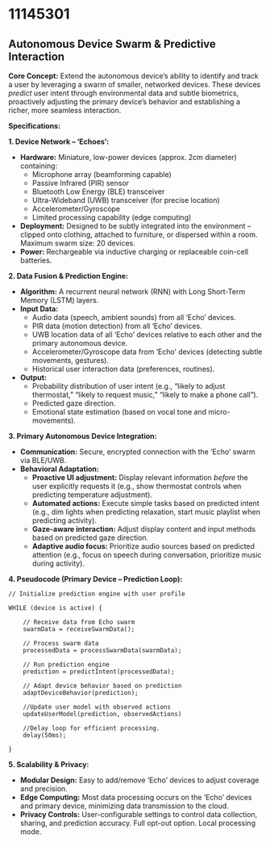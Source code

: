 # 11145301

## Autonomous Device Swarm & Predictive Interaction

**Core Concept:** Extend the autonomous device’s ability to identify and track a user by leveraging a swarm of smaller, networked devices. These devices *predict* user intent through environmental data and subtle biometrics, proactively adjusting the primary device’s behavior and establishing a richer, more seamless interaction.

**Specifications:**

**1. Device Network – ‘Echoes’:**

*   **Hardware:** Miniature, low-power devices (approx. 2cm diameter) containing:
    *   Microphone array (beamforming capable)
    *   Passive Infrared (PIR) sensor
    *   Bluetooth Low Energy (BLE) transceiver
    *   Ultra-Wideband (UWB) transceiver (for precise location)
    *   Accelerometer/Gyroscope
    *   Limited processing capability (edge computing)
*   **Deployment:** Designed to be subtly integrated into the environment – clipped onto clothing, attached to furniture, or dispersed within a room. Maximum swarm size: 20 devices.
*   **Power:** Rechargeable via inductive charging or replaceable coin-cell batteries.

**2. Data Fusion & Prediction Engine:**

*   **Algorithm:** A recurrent neural network (RNN) with Long Short-Term Memory (LSTM) layers.
*   **Input Data:**
    *   Audio data (speech, ambient sounds) from all ‘Echo’ devices.
    *   PIR data (motion detection) from all ‘Echo’ devices.
    *   UWB location data of all ‘Echo’ devices relative to each other and the primary autonomous device.
    *   Accelerometer/Gyroscope data from ‘Echo’ devices (detecting subtle movements, gestures).
    *   Historical user interaction data (preferences, routines).
*   **Output:**
    *   Probability distribution of user intent (e.g., “likely to adjust thermostat,” “likely to request music,” “likely to make a phone call”).
    *   Predicted gaze direction.
    *   Emotional state estimation (based on vocal tone and micro-movements).

**3. Primary Autonomous Device Integration:**

*   **Communication:** Secure, encrypted connection with the ‘Echo’ swarm via BLE/UWB.
*   **Behavioral Adaptation:**
    *   **Proactive UI adjustment:** Display relevant information *before* the user explicitly requests it (e.g., show thermostat controls when predicting temperature adjustment).
    *   **Automated actions:** Execute simple tasks based on predicted intent (e.g., dim lights when predicting relaxation, start music playlist when predicting activity).
    *   **Gaze-aware interaction:** Adjust display content and input methods based on predicted gaze direction.
    *   **Adaptive audio focus:** Prioritize audio sources based on predicted attention (e.g., focus on speech during conversation, prioritize music during activity).

**4. Pseudocode (Primary Device – Prediction Loop):**

```
// Initialize prediction engine with user profile

WHILE (device is active) {

    // Receive data from Echo swarm
    swarmData = receiveSwarmData();

    // Process swarm data
    processedData = processSwarmData(swarmData);

    // Run prediction engine
    prediction = predictIntent(processedData);

    // Adapt device behavior based on prediction
    adaptDeviceBehavior(prediction);

    //Update user model with observed actions
    updateUserModel(prediction, observedActions)

    //Delay loop for efficient processing.
    delay(50ms);

}
```

**5. Scalability & Privacy:**

*   **Modular Design:** Easy to add/remove ‘Echo’ devices to adjust coverage and precision.
*   **Edge Computing:** Most data processing occurs on the ‘Echo’ devices and primary device, minimizing data transmission to the cloud.
*   **Privacy Controls:** User-configurable settings to control data collection, sharing, and prediction accuracy. Full opt-out option. Local processing mode.